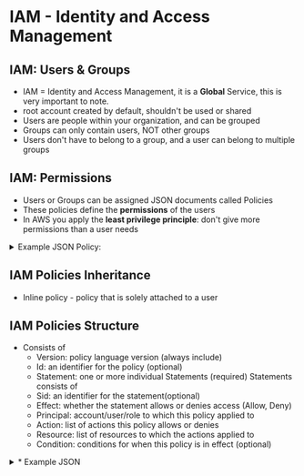 # IAM - Identity and Access Management

## IAM: Users & Groups
* IAM = Identity and Access Management, it is a __Global__ Service, this is very important to note.
* root account created by default, shouldn't be used or shared
* Users are people within your organization, and can be grouped
* Groups can only contain users, NOT other groups
* Users don't have to belong to a group, and a user can belong to multiple groups

## IAM: Permissions
* Users or Groups can be assigned JSON documents called Policies
* These policies define the __permissions__ of the users
* In AWS you apply the __least privilege principle__: don't give more permissions than a user needs
<details>
  <summary>Example JSON Policy:</summary>

```json
{
  "Version":"2012-10-17",
  "Statement":[
    {
      "Effect":"Allow",
      "Action":"ec2:Describe*",
      "Resource":"*"
    },
    {
      "Effect":"Allow",
      "Action":"elasticloadbalancing:Describe*",
      "Resource":"*"
    },
    {
      "Effect":"Allow",
      "Action":[
        "cloudwatch:ListMetrics",
        "cloudwatch:GetMetricStatistics",
        "cloudwatch:Describe*"
      ],
      "Resource":"*"
    }
  ]
}
```
</details>

## IAM Policies Inheritance
* Inline policy - policy that is solely attached to a user

## IAM Policies Structure
* Consists of
  * Version: policy language version (always include) 
  * Id: an identifier for the policy (optional)
  * Statement: one or more individual Statements (required)
Statements consists of
  * Sid: an identifier for the statement(optional)
  * Effect: whether the statement allows or denies access (Allow, Deny)
  * Principal: account/user/role to which this policy applied to
  * Action: list of actions this policy allows or denies
  * Resource: list of resources to which the actions applied to
  * Condition: conditions for when this policy is in effect (optional)
  
<details>
  <summary>* Example JSON</summary>
```json
{
  "Version":"2012-10-17",
  "Id":"S3-Account-Permissions",
  "Statement":[
    {
      "Sid":"1",
      "Effect":"Allow",
      "Principal":{
        "AWS":[
          "arn:aws:iam:123455678.root"
        ]
      },
      "Action":[
        "s3:GetObject",
        "s3:PutObject"
      ],
      "Resource":[
        "arn:aws:s3:::mybucket/*"
      ]
    }
  ]
}
```
</details>  
